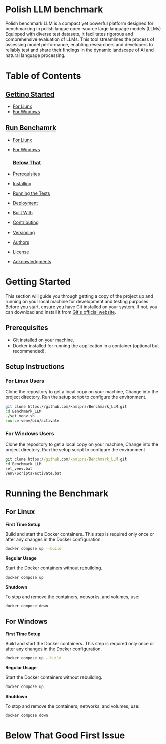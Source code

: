 # Polish LLM benchmark

Polish benchmark LLM is a compact yet powerful platform designed for benchmarking in polish langue open-source large language models (LLMs) Equipped with diverse test datasets, it facilitates rigorous and comprehensive evaluation of LLMs. This tool streamlines the process of assessing model performance, enabling researchers and developers to reliably test and share their findings in the dynamic landscape of AI and natural language processing.

# Table of Contents

## [Getting Started](#getting-started)

- [For Liunx](#for-linux-users)
- [For Windows](#for-Windows-users)

## [Run Benchamrk](#run-benchmark)

- [For Liunx](#for-linux)
- [For Windows](#for-Windows)

  ### [Below That](#below-that-good-first-issue)

- [Prerequisites](#prerequisites)
- [Installing](#installing)
- [Running the Tests](#running-the-tests)
- [Deployment](#deployment)
- [Built With](#built-with)
- [Contributing](#contributing)
- [Versioning](#versioning)
- [Authors](#authors)
- [License](#license)
- [Acknowledgments](#acknowledgments)

# Getting Started

This section will guide you through getting a copy of the project up and running on your local machine for development and testing purposes. Before you start, ensure you have Git installed on your system. If not, you can download and install it from [Git's official website](https://git-scm.com/).

## Prerequisites

- Git installed on your machine.
- Docker installed for running the application in a container (optional but recommended).

## Setup Instructions

### For Linux Users

Clone the repository to get a local copy on your machine, Change into the project directory, Run the setup script to configure the environment.

```bash
git clone https://github.com/knmlprz/Benchmark_LLM.git
cd Benchmark_LLM
./set_venv.sh
source venv/bin/activate
```

### For Windows Users

Clone the repository to get a local copy on your machine, Change into the project directory, Run the setup script to configure the environment

```bat
git clone https://github.com/knmlprz/Benchmark_LLM.git
cd Benchmark_LLM
set_venv.bat
venv\Scripts\activate.bat
```

# Running the Benchmark

## For Linux

**First Time Setup**

Build and start the Docker containers. This step is required only once or after any changes in the Docker configuration.

```bash
docker compose up --build
```

**Regular Usage**

Start the Docker containers without rebuilding.

```bash
docker compose up
```

**Shutdown**

To stop and remove the containers, networks, and volumes, use:

```bash
docker compose down
```

## For Windows

**First Time Setup**

Build and start the Docker containers. This step is required only once or after any changes in the Docker configuration.

```bat
docker compose up --build
```

**Regular Usage**

Start the Docker containers without rebuilding.

```bat
docker compose up
```

**Shutdown**

To stop and remove the containers, networks, and volumes, use:

```bat
docker compose down
```

# Below That Good First Issue 